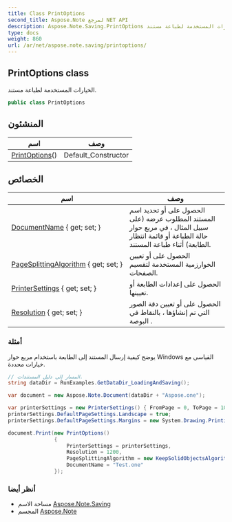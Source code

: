 ```yaml
---
title: Class PrintOptions
second_title: Aspose.Note لمرجع NET API
description: Aspose.Note.Saving.PrintOptions فصل. الخيارات المستخدمة لطباعة مستند.
type: docs
weight: 860
url: /ar/net/aspose.note.saving/printoptions/
---
```

## PrintOptions class

الخيارات المستخدمة لطباعة مستند.

```csharp
public class PrintOptions
```

## المنشئون

| اسم | وصف |
| --- | --- |
| [PrintOptions](printoptions/)() | Default_Constructor |

## الخصائص

| اسم | وصف |
| --- | --- |
| [DocumentName](../../aspose.note.saving/printoptions/documentname/) { get; set; } | الحصول على أو تحديد اسم المستند المطلوب عرضه (على سبيل المثال ، في مربع حوار حالة الطباعة أو قائمة انتظار الطابعة) أثناء طباعة المستند. |
| [PageSplittingAlgorithm](../../aspose.note.saving/printoptions/pagesplittingalgorithm/) { get; set; } | الحصول على أو تعيين الخوارزمية المستخدمة لتقسيم الصفحات. |
| [PrinterSettings](../../aspose.note.saving/printoptions/printersettings/) { get; set; } | الحصول على إعدادات الطابعة أو تعيينها. |
| [Resolution](../../aspose.note.saving/printoptions/resolution/) { get; set; } | الحصول على أو تعيين دقة الصور التي تم إنشاؤها ، بالنقاط في البوصة . |

### أمثلة

يوضح كيفية إرسال المستند إلى الطابعة باستخدام مربع حوار Windows القياسي مع خيارات محددة.

```csharp
// المسار إلى دليل المستندات.
string dataDir = RunExamples.GetDataDir_LoadingAndSaving();

var document = new Aspose.Note.Document(dataDir + "Aspose.one");

var printerSettings = new PrinterSettings() { FromPage = 0, ToPage = 10 };
printerSettings.DefaultPageSettings.Landscape = true;
printerSettings.DefaultPageSettings.Margins = new System.Drawing.Printing.Margins(50, 50, 150, 50);

document.Print(new PrintOptions()
               {
                   PrinterSettings = printerSettings,
                   Resolution = 1200,
                   PageSplittingAlgorithm = new KeepSolidObjectsAlgorithm(),
                   DocumentName = "Test.one"
               });
```

### أنظر أيضا

* مساحة الاسم [Aspose.Note.Saving](../../aspose.note.saving/)
* المجسم [Aspose.Note](../../)


